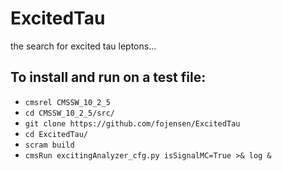 # ExcitedTau
the search for excited tau leptons...

## To install and run on a test file:
* `cmsrel CMSSW_10_2_5`
* `cd CMSSW_10_2_5/src/`
* `git clone https://github.com/fojensen/ExcitedTau`
* `cd ExcitedTau/`
* `scram build`
* `cmsRun excitingAnalyzer_cfg.py isSignalMC=True >& log &`
